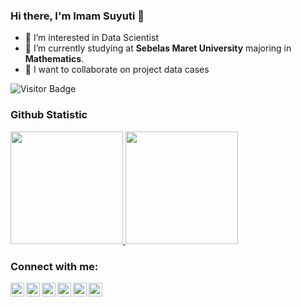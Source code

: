 ### Hi there, I'm Imam Suyuti 👋
- 👀 I’m interested in Data Scientist
- 🌱 I’m currently studying at **Sebelas Maret University** majoring in **Mathematics**.
- 💞️ I want to collaborate on project data cases

![Visitor Badge](https://visitor-badge.laobi.icu/badge?page_id=imams12.imams12)

### Github Statistic
<p align="left">
<a href="https://github.com/dimasmds">
  <img height="180em" src="https://github-readme-stats-eight-theta.vercel.app/api?username=imams12&show_icons=true&theme=gotham&include_all_commits=true&count_private=true"/>
  <img height="180em" src="https://github-readme-stats-eight-theta.vercel.app/api/top-langs/?username=imams12&layout=compact&langs_count=8&theme=gotham"/>
</a>
</p>

### Connect with me:

[<img align="left" alt="codeSTACKr | Email" width="22px" src="https://img.icons8.com/fluent/144/000000/gmail.png" />][gmail]
[<img align="left" alt="codeSTACKr | Instagram" width="22px" src="https://img.icons8.com/fluent/144/000000/instagram-new.png" />][instagram]
[<img align="left" alt="codeSTACKr | LinkedIn" width="22px" src="https://img.icons8.com/fluent/144/000000/linkedin.png" />][linkedin]
[<img align="left" alt="codeSTACKr | Medium" width="22px" src="https://img.icons8.com/color/144/000000/medium-logo--v1.png" />][medium]
[<img align="left" alt="codeSTACKr | Tableau" width="22px" src="https://img.icons8.com/color/144/000000/tableau-software.png" />][tableau]
[<img align="left" alt="codeSTACKr | Twitter" width="22px" src="https://img.icons8.com/color/144/000000/twitter--v1.png" />][twitter]

<br />

<!---
imams12/imams12 is a ✨ special ✨ repository because its `README.md` (this file) appears on your GitHub profile.
You can click the Preview link to take a look at your changes.
--->

[gmail]: mailto:imamsuyuti00@gmail.com
[instagram]: https://instagram.com/imam_suyuti00
[linkedin]: https://www.linkedin.com/in/imam-suyuti-681a74213
[medium]: https://medium.com/@imamsuyuti00
[tableau]: https://public.tableau.com/profile/imam.suyuti
[twitter]: https://twitter.com/ImamS121100
